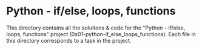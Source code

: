 # Python - if/else, loops, functions

This directory contains all the solutions & code for the "Python - if/else, loops, functions" project (0x01-python-if_else_loops_functions). Each file in this directory corresponds to a task in the project.